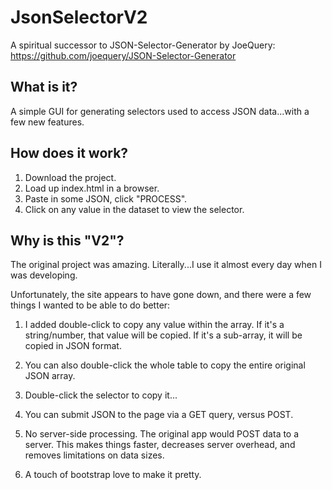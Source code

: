 # JsonSelectorV2
A spiritual successor to JSON-Selector-Generator by JoeQuery: https://github.com/joequery/JSON-Selector-Generator

## What is it? ##
A simple GUI for generating selectors used to access JSON data...with a few new features.

## How does it work? ##
1. Download the project.
2. Load up index.html in a browser.
3. Paste in some JSON, click "PROCESS".
4. Click on any value in the dataset to view the selector.

## Why is this "V2"? ##
The original project was amazing. Literally...I use it almost every day when I was developing.

Unfortunately, the site appears to have gone down, and there were a few things I wanted to be able to do better:

1. I added double-click to copy any value within the array. If it's a string/number, that value will be copied.
If it's a sub-array, it will be copied in JSON format.

2. You can also double-click the whole table to copy the entire original JSON array.

3. Double-click the selector to copy it...

4. You can submit JSON to the page via a GET query, versus POST.

5. No server-side processing. The original app would POST data to a server.
This makes things faster, decreases server overhead, and removes limitations on data sizes.

6. A touch of bootstrap love to make it pretty.

